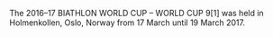 The 2016–17 BIATHLON WORLD CUP – WORLD CUP 9[1] was held in Holmenkollen, Oslo, Norway from 17 March until 19 March 2017.
